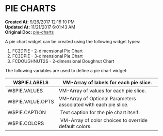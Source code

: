# PIE CHARTS

**Created At:** 9/26/2017 12:16:10 PM  
**Updated At:** 11/21/2017 6:01:43 AM  
**Original Doc:** [pie-charts](https://docs.zumasys.com/36577-mv-dashboard/pie-charts)  


A pie chart widget can be created using the following widget types:

1. FC2DPIE - 2-dimensional Pie Chart
2. FC3DPIE - 3-dimensional Pie Chart
3. FCDOUGHNUT2S - 2-dimensional Doughnut Chart


The following variables are used to define a pie chart widget:


| W$PIE.LABELS<br> | VM-Array of labels for each pie slice.<br> |
| --- | --- |
| W$PIE.VALUES<br> | VM-Array of values for each pie slice.<br> |
| W$PIE.VALUE.OPTS<br> | VM-Array of Optional Parameters associated with each pie slice.<br> |
| W$PIE.CAPTION<br> |  Text caption for the pie chart itself.<br> |
| W$PIE.COLORS<br> |  VM-Array of color choices to override default colors.<br> |




